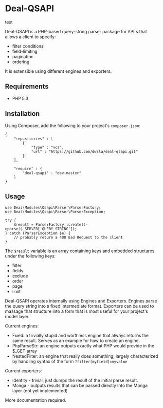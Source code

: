 Deal-QSAPI
==========

test

Deal-QSAPI is a PHP-based query-string parser package for API's that allows a client to specify:

* filter conditions
* field-limiting
* pagination
* ordering

It is extensible using different engines and exporters.

Requirements
------------

* PHP 5.3

Installation
------------

Using Composer, add the following to your project's `composer.json`:

```
{
    "repositories" : [
        {
            "type" : "vcs",
            "url" : "https://github.com/dwsla/deal-qsapi.git"
        }
    ],

    "require" : {
        "deal-qsapi" : "dev-master"
    }
}
```

Usage
-----

```
use Deal\Modules\Qsapi\Parser\ParserFactory;
use Deal\Modules\Qsapi\Parser\ParserException;

try {
    $result = ParserFactory::create()->parse($_SERVER['QUERY_STRING']);
} catch (ParserException $e) {
    // probably return a 400 Bad Request to the client
}

```

The `$result` variable is an array containing keys and embedded structures under the following keys:

* filter
* fields
* exclude
* order
* page
* limit

Deal-QSAPI operates internally using Engines and Exporters. Engines parse the query 
string into a fixed intermediate format. Exporters can be used to massage that structure
into a form that is most useful for your project's model layer.

Current engines:

* Fixed: a trivially stupid and worthless engine that always returns the same result. Serves as an example for how to create an engine.
* PhpParseStr: an engine outputs exactly what PHP would provide in the $_GET array
* NestedFilter: an engine that really does something, largely characterized by handling syntax of the form `?filter[myfield]=myvalue`

Current exporters:

* Identity - trivial, just dumps the result of the initial parse result.
* Monga - outputs results that can be passed directly into the Monga layer (not yet implemented)

More documentation required. 
